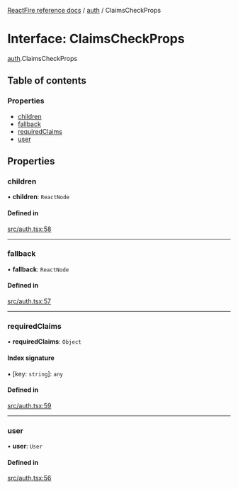 [ReactFire reference docs](../README.md) / [auth](../modules/auth.md) / ClaimsCheckProps

# Interface: ClaimsCheckProps

[auth](../modules/auth.md).ClaimsCheckProps

## Table of contents

### Properties

- [children](auth.ClaimsCheckProps.md#children)
- [fallback](auth.ClaimsCheckProps.md#fallback)
- [requiredClaims](auth.ClaimsCheckProps.md#requiredclaims)
- [user](auth.ClaimsCheckProps.md#user)

## Properties

### children

• **children**: `ReactNode`

#### Defined in

[src/auth.tsx:58](https://github.com/FirebaseExtended/reactfire/blob/main/src/auth.tsx#L58)

___

### fallback

• **fallback**: `ReactNode`

#### Defined in

[src/auth.tsx:57](https://github.com/FirebaseExtended/reactfire/blob/main/src/auth.tsx#L57)

___

### requiredClaims

• **requiredClaims**: `Object`

#### Index signature

▪ [key: `string`]: `any`

#### Defined in

[src/auth.tsx:59](https://github.com/FirebaseExtended/reactfire/blob/main/src/auth.tsx#L59)

___

### user

• **user**: `User`

#### Defined in

[src/auth.tsx:56](https://github.com/FirebaseExtended/reactfire/blob/main/src/auth.tsx#L56)
